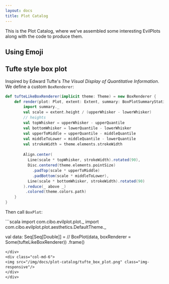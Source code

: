 ```yaml
---
layout: docs
title: Plot Catalog
---
```


This is the Plot Catalog, where we've assembled some interesting EvilPlots along with the code to produce them.

## Using Emoji

## Tufte style box plot
Inspired by Edward Tufte's _The Visual Display of Quantitative Information_. We define a custom `BoxRenderer`:
```scala
def tufteLikeBoxRenderer(implicit theme: Theme) = new BoxRenderer {
	def render(plot: Plot, extent: Extent, summary: BoxPlotSummaryStatistics): Drawable = {
		import summary._
		val scale = extent.height / (upperWhisker - lowerWhisker)
		// heights
		val topWhisker = upperWhisker - upperQuantile
		val bottomWhisker = lowerQuantile - lowerWhisker
		val upperToMiddle = upperQuantile - middleQuantile
		val middleToLower = middleQuantile - lowerQuantile
		val strokeWidth = theme.elements.strokeWidth

		Align.center(
		  Line(scale * topWhisker, strokeWidth).rotated(90),
		  Disc.centered(theme.elements.pointSize)
		  	.padTop(scale * upperToMiddle)
		  	.padBottom(scale * middleToLower),
		  Line(scale * bottomWhisker, strokeWidth).rotated(90)
		).reduce(_ above _)
		 .colored(theme.colors.path)
	}
}
```

Then call `BoxPlot`: 
<div class="row">
<div class="col-md-6" markdown="1">
```scala
import com.cibo.evilplot.plot._
import com.cibo.evilplot.plot.aesthetics.DefaultTheme._

val data: Seq[Seq[Double]] = // 
BoxPlot(data, boxRenderer = Some(tufteLikeBoxRenderer))
	.frame()
```
</div>
<div class="col-md-6">
<img src="/img/docs/plot-catalog/tufte_box_plot.png" class="img-responsive"/>
</div>
</div>
